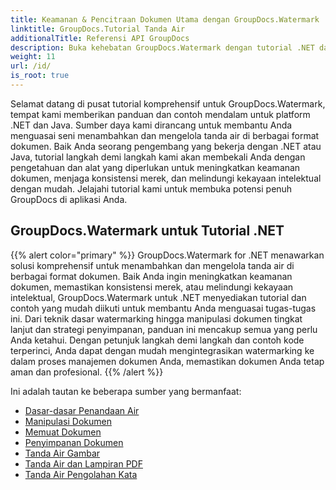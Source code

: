 ```yaml
---
title: Keamanan & Pencitraan Dokumen Utama dengan GroupDocs.Watermark
linktitle: GroupDocs.Tutorial Tanda Air
additionalTitle: Referensi API GroupDocs
description: Buka kehebatan GroupDocs.Watermark dengan tutorial .NET dan Java kami. Kuasai teknik watermarking untuk keamanan dan branding dokumen.
weight: 11
url: /id/
is_root: true
---
```


Selamat datang di pusat tutorial komprehensif untuk GroupDocs.Watermark, tempat kami memberikan panduan dan contoh mendalam untuk platform .NET dan Java. Sumber daya kami dirancang untuk membantu Anda menguasai seni menambahkan dan mengelola tanda air di berbagai format dokumen. Baik Anda seorang pengembang yang bekerja dengan .NET atau Java, tutorial langkah demi langkah kami akan membekali Anda dengan pengetahuan dan alat yang diperlukan untuk meningkatkan keamanan dokumen, menjaga konsistensi merek, dan melindungi kekayaan intelektual dengan mudah. Jelajahi tutorial kami untuk membuka potensi penuh GroupDocs di aplikasi Anda.


## GroupDocs.Watermark untuk Tutorial .NET
{{% alert color="primary" %}}
GroupDocs.Watermark for .NET menawarkan solusi komprehensif untuk menambahkan dan mengelola tanda air di berbagai format dokumen. Baik Anda ingin meningkatkan keamanan dokumen, memastikan konsistensi merek, atau melindungi kekayaan intelektual, GroupDocs.Watermark untuk .NET menyediakan tutorial dan contoh yang mudah diikuti untuk membantu Anda menguasai tugas-tugas ini. Dari teknik dasar watermarking hingga manipulasi dokumen tingkat lanjut dan strategi penyimpanan, panduan ini mencakup semua yang perlu Anda ketahui. Dengan petunjuk langkah demi langkah dan contoh kode terperinci, Anda dapat dengan mudah mengintegrasikan watermarking ke dalam proses manajemen dokumen Anda, memastikan dokumen Anda tetap aman dan profesional.
{{% /alert %}}

Ini adalah tautan ke beberapa sumber yang bermanfaat:
 
- [Dasar-dasar Penandaan Air](./net/watermarking-basics/)
- [Manipulasi Dokumen](./net/document-manipulation/)
- [Memuat Dokumen](./net/document-loadings/)
- [Penyimpanan Dokumen](./net/document-savings/)
- [Tanda Air Gambar](./net/image-watermarkings/)
- [Tanda Air dan Lampiran PDF](./net/pdf-watermarking-attachments/)
- [Tanda Air Pengolahan Kata](./net/word-processing-watermarkings/)
